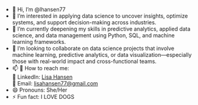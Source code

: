 - 👋 Hi, I’m @lhansen77
- 👀 I’m interested in applying data science to uncover insights, optimize systems, and support decision-making across industries.
- 🌱 I’m currently deepening my skills in predictive analytics, applied data science, and data  management using Python, SQL, and machine learning frameworks.
- 💞️ I’m looking to collaborate on data science projects that involve machine learning, predictive analytics, or data visualization—especially those with real-world impact and cross-functional teams. 
- 📫 💬 How to reach me:  
🔗 LinkedIn: [Lisa Hansen](https://www.linkedin.com/in/lisa-hansen-839379217)  
📧 Email: lisahansen77@gmail.com 
-  😄 Pronouns: She/Her
- ⚡ Fun fact: I LOVE DOGS

<!---
lhansen77/lhansen77 is a ✨ special ✨ repository because its `README.md` (this file) appears on your GitHub profile.
You can click the Preview link to take a look at your changes.
--->
